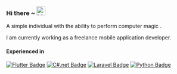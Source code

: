 ### Hi there ~ <img src="https://user-images.githubusercontent.com/1303154/88677602-1635ba80-d120-11ea-84d8-d263ba5fc3c0.gif" width="24px" alt="hi">

A simple individual with the ability to perform computer magic .

I am currently working as a freelance mobile application developer.

#### Experienced in

[![Flutter Badge](https://img.shields.io/badge/-Flutter-3fa0ee?style=for-the-badge&labelColor=white&logo=flutter&logoColor=3fa0ee )](#) 
[![C#.net Badge](https://img.shields.io/badge/-.NET-512bd4?style=for-the-badge&labelColor=white&logo=dotnet&logoColor=512bd4)](#) 
[![Laravel Badge](https://img.shields.io/badge/-Laravel-fb503b?style=for-the-badge&labelColor=white&logo=laravel&logoColor=fb503b )](#) 
[![Python Badge](https://img.shields.io/badge/-Python-3776ab?style=for-the-badge&labelColor=white&logo=python&logoColor=3776ab
)](#) 

